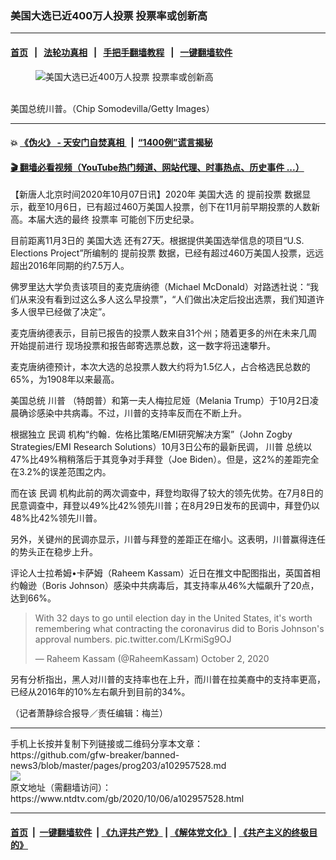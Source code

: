 ### 美国大选已近400万人投票 投票率或创新高
------------------------

#### [首页](https://github.com/gfw-breaker/banned-news3/blob/master/README.md) &nbsp;&nbsp;|&nbsp;&nbsp; [法轮功真相](https://github.com/begood0513/basic/blob/master/README.md)  &nbsp;&nbsp;|&nbsp;&nbsp; [手把手翻墙教程](https://github.com/gfw-breaker/guides/wiki)  &nbsp;&nbsp;|&nbsp;&nbsp; [一键翻墙软件](https://github.com/gfw-breaker/nogfw/blob/master/README.md)  



<div><div class="featured_image">
 <figure>
  <img alt="美国大选已近400万人投票 投票率或创新高" src="https://i.ntdtv.com/assets/uploads/2020/10/Untitled-9-800x450.jpg"/>
 </figure><br/>
 <span class="caption">
  美国总统川普。（Chip Somodevilla/Getty Images）
 </span>
</div>
</div><hr/>

#### 💥 [《伪火》 - 天安门自焚真相 ](http://158.247.195.190:10000/videos/blog/weihuo.html)&nbsp; |&nbsp; [“1400例”谎言揭秘  ](http://158.247.195.190:10000/videos/blog/jiexi1400.html)

#### [ 🎬  翻墙必看视频（YouTube热门频道、网站代理、时事热点、历史事件 ...）](https://github.com/gfw-breaker/links/blob/master/banned.md)

<div><div class="post_content" itemprop="articleBody">
 <p>
  【新唐人北京时间2020年10月07日讯】2020年
  <ok href="https://www.ntdtv.com/gb/美国大选.htm">
   美国大选
  </ok>
  的
  <ok href="https://www.ntdtv.com/gb/提前投票.htm">
   提前投票
  </ok>
  数据显示，截至10月6日，已有超过460万美国人投票，创下在11月前早期投票的人数新高。本届大选的最终
  <ok href="https://www.ntdtv.com/gb/投票率.htm">
   投票率
  </ok>
  可能创下历史纪录。
 </p>
 <p>
  目前距离11月3日的
  <ok href="https://www.ntdtv.com/gb/美国大选.htm">
   美国大选
  </ok>
  还有27天。根据提供美国选举信息的项目“U.S. Elections Project”所编制的
  <ok href="https://www.ntdtv.com/gb/提前投票.htm">
   提前投票
  </ok>
  数据，已经有超过460万美国人投票，远远超出2016年同期的约7.5万人。
 </p>
 <p>
  佛罗里达大学负责该项目的麦克唐纳德（Michael McDonald）对路透社说：“我们从来没有看到过这么多人这么早投票”，“人们做出决定后投出选票，我们知道许多人很早已经做了决定”。
 </p>
 <p>
  麦克唐纳德表示，目前已报告的投票人数来自31个州；随着更多的州在未来几周开始提前进行 现场投票和报告邮寄选票总数，这一数字将迅速攀升。
 </p>
 <p>
  麦克唐纳德预计，本次大选的总投票人数大约将为1.5亿人，占合格选民总数的65%，为1908年以来最高。
 </p>
 <p>
  美国总统
  <ok href="https://www.ntdtv.com/gb/川普.htm">
   川普
  </ok>
  （特朗普）和第一夫人梅拉尼娅（Melania Trump）于10月2日凌晨确诊感染中共病毒。不过，川普的支持率反而在不断上升。
 </p>
 <p>
  根据独立
  <ok href="https://www.ntdtv.com/gb/民调.htm">
   民调
  </ok>
  机构“约翰．佐格比策略/EMI研究解决方案”（John Zogby Strategies/EMI Research Solutions）10月3日公布的最新民调，
  <ok href="https://www.ntdtv.com/gb/川普.htm">
   川普
  </ok>
  总统以47%比49%稍稍落后于其竞争对手拜登（Joe Biden）。但是，这2%的差距完全在3.2%的误差范围之内。
 </p>
 <p>
  而在该
  <ok href="https://www.ntdtv.com/gb/民调.htm">
   民调
  </ok>
  机构此前的两次调查中，拜登均取得了较大的领先优势。在7月8日的民意调查中，拜登以49%比42%领先川普；在8月29日发布的民调中，拜登仍以48%比42%领先川普。
 </p>
 <p>
  另外，关键州的民调亦显示，川普与拜登的差距正在缩小。这表明，川普赢得连任的势头正在稳步上升。
 </p>
 <p>
  评论人士拉希姆•卡萨姆（Raheem Kassam）近日在推文中配图指出，英国首相约翰逊（Boris Johnson）感染中共病毒后，其支持率从46%大幅飙升了20点，达到66%。
 </p>
 <blockquote class="twitter-tweet" data-dnt="true" data-width="500">
  <p dir="ltr" lang="en">
   With 32 days to go until election day in the United States, it's worth remembering what contracting the coronavirus did to Boris Johnson's approval numbers.
   <ok href="https://t.co/LKrmiSg9OJ">
    pic.twitter.com/LKrmiSg9OJ
   </ok>
  </p>
  <p>
   — Raheem Kassam (@RaheemKassam)
   <ok href="https://twitter.com/RaheemKassam/status/1312031457167187968?ref_src=twsrc%5Etfw">
    October 2, 2020
   </ok>
  </p>
 </blockquote>
 <p>
  <script async="" charset="utf-8" src="https://platform.twitter.com/widgets.js">
  </script>
 </p>
 <p>
  <p>
   另有分析指出，黑人对川普的支持率也在上升，而川普在拉美裔中的支持率更高，已经从2016年的10%左右飙升到目前的34%。
  </p>
  <p>
   （记者萧静综合报导／责任编辑：梅兰）
  </p>
  <div class="single_ad">
  </div>
 </p>
</div>
</div>
<hr/>
手机上长按并复制下列链接或二维码分享本文章：<br/>
https://github.com/gfw-breaker/banned-news3/blob/master/pages/prog203/a102957528.md <br/>
<a href='https://github.com/gfw-breaker/banned-news3/blob/master/pages/prog203/a102957528.md'><img src='https://github.com/gfw-breaker/banned-news3/blob/master/pages/prog203/a102957528.md.png'/></a> <br/>
原文地址（需翻墙访问）：https://www.ntdtv.com/gb/2020/10/06/a102957528.html


------------------------
#### [首页](https://github.com/gfw-breaker/banned-news3/blob/master/README.md) &nbsp;|&nbsp; [一键翻墙软件](https://github.com/gfw-breaker/nogfw/blob/master/README.md) &nbsp;| [《九评共产党》](https://github.com/gfw-breaker/9ping.md/blob/master/README.md#九评之一评共产党是什么) | [《解体党文化》](https://github.com/gfw-breaker/jtdwh.md/blob/master/README.md) | [《共产主义的终极目的》](https://github.com/gfw-breaker/gczydzjmd.md/blob/master/README.md)


<img src='http://gfw-breaker.win/banned-news3/pages/prog203/a102957528.md' width='0px' height='0px'/>